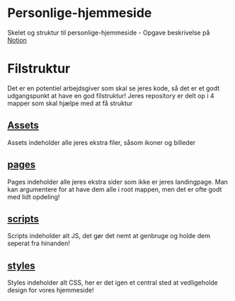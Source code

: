 # Personlige-hjemmeside
Skelet og struktur til personlige-hjemmeside - Opgave beskrivelse på [Notion](https://mercantec.notion.site/Online-CV-og-Ans-gning-Personlige-Hjemmeside-07fc0ae3c7c241679e0abdd63dd0a043?pvs=4)

# Filstruktur
Det er en potentiel arbejdsgiver som skal se jeres kode, så det er et godt udgangspunkt at have en god filstruktur!
Jeres repository er delt op i 4 mapper som skal hjælpe med at få struktur 

## [Assets](https://github.com/MAGS-Template/Personlige-hjemmeside/tree/main/Assets)
Assets indeholder alle jeres ekstra filer, såsom ikoner og billeder

## [pages](https://github.com/MAGS-Template/Personlige-hjemmeside/tree/main/pages)
Pages indeholder alle jeres ekstra sider som ikke er jeres landingpage. Man kan argumentere for at have dem alle i root mappen, men det er ofte godt med lidt opdeling!

## [scripts](https://github.com/MAGS-Template/Personlige-hjemmeside/tree/main/scripts)
Scripts indeholder alt JS, det gør det nemt at genbruge og holde dem seperat fra hinanden!

## [styles](https://github.com/MAGS-Template/Personlige-hjemmeside/tree/main/styles)
Styles indeholder alt CSS, her er det igen et central sted at vedligeholde design for vores hjemmeside!
